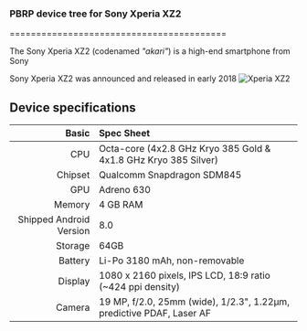 ### PBRP device tree for Sony Xperia XZ2

=========================================

The Sony Xperia XZ2 (codenamed _"akari"_) is a high-end smartphone from Sony

Sony Xperia XZ2 was announced and released in early 2018
![Xperia XZ2](https://fdn2.gsmarena.com/vv/pics/sony/sony-xperia-xz2-001.jpg)
## Device specifications

Basic   | Spec Sheet
-------:|:-------------------------
CPU     | Octa-core (4x2.8 GHz Kryo 385 Gold & 4x1.8 GHz Kryo 385 Silver)
Chipset | Qualcomm Snapdragon SDM845
GPU     | Adreno 630
Memory  | 4 GB RAM
Shipped Android Version | 8.0
Storage | 64GB
Battery | Li-Po 3180 mAh, non-removable
Display | 1080 x 2160 pixels, IPS LCD, 18:9 ratio (~424 ppi density)
Camera  | 19 MP, f/2.0, 25mm (wide), 1/2.3", 1.22µm, predictive PDAF, Laser AF
